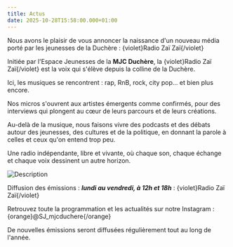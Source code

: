 ```yaml
---
title: Actus
date: 2025-10-28T15:58:00.000+01:00
---
```

Nous avons le plaisir de vous annoncer la naissance d'un nouveau média porté par les jeunesses de la Duchère : {violet}Radio Zaï Zaï{/violet}

Initiée par l'Espace Jeunesses de la **MJC Duchère**, la {violet}Radio Zaï Zaï{/violet} est la voix qui s'élève depuis la colline de la Duchère.

Ici, les musiques se rencontrent : rap, RnB, rock, city pop… et bien plus encore.

Nos micros s'ouvrent aux artistes émergents comme confirmés, pour des interviews qui plongent au cœur de leurs parcours et de leurs créations.

Au-delà de la musique, nous faisons vivre des podcasts et des débats autour des jeunesses, des cultures et de la politique, en donnant la parole à celles et ceux qu'on entend trop peu.

Une radio indépendante, libre et vivante, où chaque son, chaque échange et chaque voix dessinent un autre horizon.

![Description](/radio.png)

Diffusion des émissions : ***lundi au vendredi, à 12h et 18h*** : {violet}Radio Zaï Zaï{/violet}

Retrouvez toute la programmation et les actualités sur notre Instagram : {orange}@SJ_mjcduchere{/orange}

De nouvelles émissions seront diffusées régulièrement tout au long de l'année.
